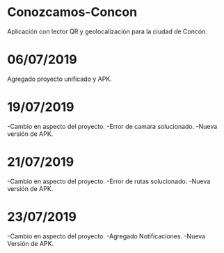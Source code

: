 # Conozcamos-Concon
Aplicación con lector QR y geolocalización para la ciudad de Concón.

# 06/07/2019

Agregado proyecto unificado y APK.

# 19/07/2019

-Cambio en aspecto del proyecto.
-Error de camara solucionado.
-Nueva versión de APK.

# 21/07/2019

-Cambio en aspecto del proyecto.
-Error de rutas solucionado.
-Nueva versión de APK.

# 23/07/2019

-Cambio en aspecto del proyecto.
-Agregado Notificaciones.
-Nueva Versión de APK.
